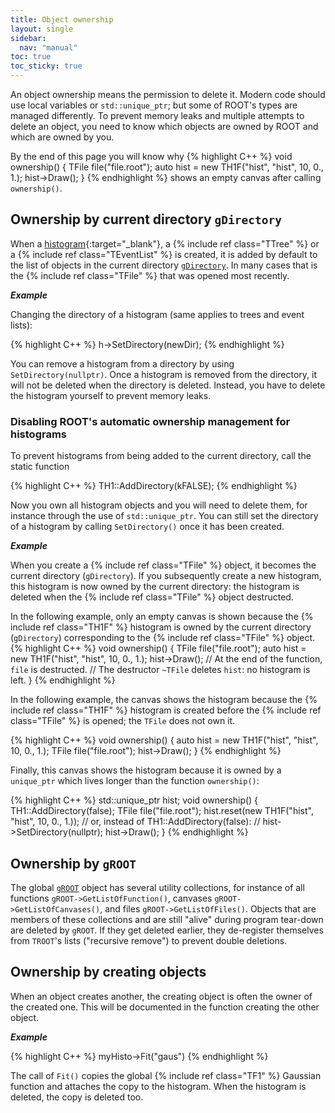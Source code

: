 ```yaml
---
title: Object ownership
layout: single
sidebar:
  nav: "manual"
toc: true
toc_sticky: true
---
```


An object ownership means the permission to delete it.
Modern code should use local variables or `std::unique_ptr`; but some of ROOT's types are managed differently.
To prevent memory leaks and multiple attempts to delete an object, you need to know which objects are owned by ROOT and which are owned by you.

By the end of this page you will know why
{% highlight C++ %}
void ownership() {
   TFile file("file.root");
   auto hist = new TH1F("hist", "hist", 10, 0., 1.);
   hist->Draw();
}
{% endhighlight %}
shows an empty canvas after calling `ownership()`.

## Ownership by current directory `gDirectory`

When a [histogram](https://root.cern/doc/master/group__Hist.html){:target="_blank"}, a {% include ref class="TTree" %} or a {% include ref class="TEventList" %} is created, it is added by default to the list of objects in the current directory [`gDirectory`](https://root.cern/doc/master/classTDirectory.html).
In many cases that is the {% include ref class="TFile" %} that was opened most recently.

_**Example**_

Changing the directory of a histogram (same applies to trees and event lists):

{% highlight C++ %}
h->SetDirectory(newDir);
{% endhighlight %}

You can remove a histogram from a directory by using `SetDirectory(nullptr)`. Once a histogram is removed from the directory, it will not be deleted when the directory is deleted. Instead, you have to delete the histogram yourself to prevent memory leaks.

### Disabling ROOT's automatic ownership management for histograms

To prevent histograms from being added to the current directory, call the static function

{% highlight C++ %}
TH1::AddDirectory(kFALSE);
{% endhighlight %}

Now you own all histogram objects and you will need to delete them, for instance through the use of `std::unique_ptr`.
You can still set the directory of a histogram by calling `SetDirectory()` once it has been created.

_**Example**_

When you create a {% include ref class="TFile" %} object, it becomes the current directory (`gDirectory`).
If you subsequently create a new histogram, this histogram is now owned by the current directory:
the histogram is deleted when the {% include ref class="TFile" %} object destructed.

In the following example, only an empty canvas is shown because the {% include ref class="TH1F" %} histogram is owned by the current directory (`gDirectory`) corresponding to the {% include ref class="TFile" %} object.
{% highlight C++ %}
void ownership() {
   TFile file("file.root");
   auto hist = new TH1F("hist", "hist", 10, 0., 1.);
   hist->Draw();
   // At the end of the function, `file` is destructed.
   // The destructor `~TFile` deletes `hist`: no histogram is left.
}
{% endhighlight %}

In the following example, the canvas shows the histogram because the {% include ref class="TH1F" %} histogram is created before the {% include ref class="TFile" %} is opened; the `TFile` does not own it.

{% highlight C++ %}
void ownership() {
   auto hist = new TH1F("hist", "hist", 10, 0., 1.);
   TFile file("file.root");
   hist->Draw();
}
{% endhighlight %}

Finally, this canvas shows the histogram because it is owned by a `unique_ptr` which lives longer than the function `ownership()`:

{% highlight C++ %}
std::unique_ptr<TH1> hist;
void ownership() {
   TH1::AddDirectory(false);
   TFile file("file.root");
   hist.reset(new TH1F("hist", "hist", 10, 0., 1.));
   // or, instead of TH1::AddDirectory(false):
   //   hist->SetDirectory(nullptr);
   hist->Draw();
}
{% endhighlight %}

## Ownership by `gROOT`

The global [`gROOT`](https://root.cern/doc/master/classTROOT.html) object has several utility collections, for instance of all functions `gROOT->GetListOfFunction()`, canvases `gROOT->GetListOfCanvases()`, and files `gROOT->GetListOfFiles()`.
Objects that are members of these collections and are still "alive" during program tear-down are deleted by `gROOT`.
If they get deleted earlier, they de-register themselves from `TROOT`'s lists ("recursive remove") to prevent double deletions.

## Ownership by creating objects

When an object creates another, the creating object is often the owner of the created one.
This will be documented in the function creating the other object.

_**Example**_

{% highlight C++ %}
myHisto->Fit("gaus")
{% endhighlight %}

The call of `Fit()` copies the global {% include ref class="TF1" %} Gaussian function and attaches the copy to the histogram. When the histogram is deleted, the copy is deleted too.
